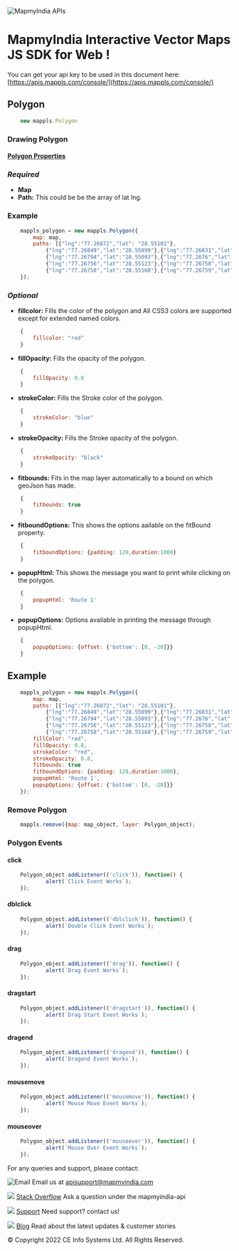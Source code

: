 ![MapmyIndia APIs](https://about.mappls.com/images/mappls-b-logo.svg)

# MapmyIndia Interactive Vector Maps JS SDK for Web !

You can get your api key to be used in this document here: [https://apis.mappls.com/console/](https://apis.mappls.com/console/)


## Polygon

```js
	new mappls.Polygon
```

### Drawing Polygon

#### [Polygon Properties](#polygon-properties)

### *Required*

- **Map**
- **Path:** This could be be the array of lat lng.

### Example

```js
	mappls_polygon = new mappls.Polygon({
		map: map,
		paths: [{"lng":"77.26872","lat": "28.55101"},
			{"lng":"77.26849","lat":"28.55099"},{"lng":"77.26831","lat":"28.55097"},
			{"lng":"77.26794","lat":"28.55093"},{"lng":"77.2676","lat":"28.55089"},
			{"lng":"77.26756","lat":"28.55123"},{"lng":"77.26758","lat":"28.55145"},
			{"lng":"77.26758","lat":"28.55168"},{"lng":"77.26759","lat":"28.55172"}]
	});
```

### *Optional*

- **fillcolor:** Fills the color of the polygon and All CSS3 colors are supported except for extended named colors.

```js
	{
		fillcolor: "red"
	}
```

- **fillOpacity:** Fills the opacity of the polygon.

```js
	{
		fillOpacity: 0.8
	}
```

- **strokeColor:** Fills the Stroke color of the polygon.

```js
	{
		strokeColor: "blue"
	}
```

- **strokeOpacity:** Fills the Stroke opacity of the polygon.

```js
	{
		strokeOpacity: "black"
	}
```

- **fitbounds:** Fits in the map layer automatically to a bound on which geoJson has made.

```js
	{
		fitbounds: true
	}
```

- **fitboundOptions:** This shows the options aailable on the fitBound property.

```js
	{
		fitboundOptions: {padding: 120,duration:1000}
	}
```

- **popupHtml:** This shows the message you want to print while clicking on the polygon.

```js
	{
		popupHtml: 'Route 1'
	}
```

- **popupOptions:** Options available in printing the message through popupHtml.

```js
	{
		popupOptions: {offset: {'bottom': [0, -20]}}
	}
```


## Example

```js
	mappls_polygon = new mappls.Polygon({
		map: map,
		paths: [{"lng":"77.26872","lat": "28.55101"},
			{"lng":"77.26849","lat":"28.55099"},{"lng":"77.26831","lat":"28.55097"},
			{"lng":"77.26794","lat":"28.55093"},{"lng":"77.2676","lat":"28.55089"},
			{"lng":"77.26756","lat":"28.55123"},{"lng":"77.26758","lat":"28.55145"},
			{"lng":"77.26758","lat":"28.55168"},{"lng":"77.26759","lat":"28.55172"}],
		fillColor: "red",
		fillOpacity: 0.8,
		strokeColor: "red",
		strokeOpacity: 0.8,
		fitbounds: true
		fitboundOptions: {padding: 120,duration:1000},
		popupHtml: 'Route 1',
		popupOptions: {offset: {'bottom': [0, -20]}}
	});
```

### Remove Polygon

```js
	mappls.remove({map: map_object, layer: Polygon_object);
```

### Polygon Events

#### click

```js
	Polygon_object.addListener(('click')), function() {
			alert(`Click Event Works`);
	});
```

#### dblclick

```js
	Polygon_object.addListener(('dblclick')), function() {
			alert(`Double Click Event Works`);
	});
```

#### drag

```js
	Polygon_object.addListener(('drag')), function() {
			alert(`Drag Event Works`);
	});
```

#### dragstart

```js
	Polygon_object.addListener(('dragstart')), function() {
			alert(`Drag Start Event Works`);
	});
```

#### dragend

```js
	Polygon_object.addListener(('dragend')), function() {
			alert(`Dragend Event Works`);
	});
```

#### mousemove

```js
	Polygon_object.addListener(('mousemove')), function() {
			alert(`Mouse Move Event Works`);
	});
```

#### mouseover

```js
	Polygon_object.addListener(('mouseover')), function() {
			alert(`Mouse Over Event Works`);
	});
```


For any queries and support, please contact: 

![Email](https://cdn.mapmyindia.com/mappls_web/maps_widget_v2/images/mappls.svg?service=google_gsuite) 
Email us at [apisupport@mapmyindia.com](mailto:apisupport@mapmyindia.com)


![](https://www.mapmyindia.com/api/img/icons/stack-overflow.png)
[Stack Overflow](https://stackoverflow.com/questions/tagged/mapmyindia-api)
Ask a question under the mapmyindia-api

![](https://www.mapmyindia.com/api/img/icons/support.png)
[Support](https://www.mapmyindia.com/api/index.php#f_cont)
Need support? contact us!

![](https://www.mapmyindia.com/api/img/icons/blog.png)
[Blog](http://www.mapmyindia.com/blog/)
Read about the latest updates & customer stories


© Copyright 2022 CE Info Systems  Ltd. All Rights Reserved. 